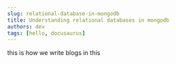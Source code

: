 ```yaml
---
slug: relational-database-in-mongodb
title: Understanding relational databases in mongodb
authors: dev
tags: [hello, docusaurus]
---
```



this is how we write blogs in this 